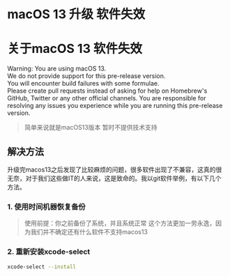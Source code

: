 # macOS 13 升级 软件失效


# 关于macOS 13 软件失效
Warning: You are using macOS 13.  
We do not provide support for this pre-release version.  
You will encounter build failures with some formulae.  
Please create pull requests instead of asking for help on Homebrew's GitHub,
Twitter or any other official channels. You are responsible for resolving
any issues you experience while you are running this
pre-release version.  
> 简单来说就是macOS13版本 暂时不提供技术支持

## 解决方法
升级完macos13之后发现了比较麻烦的问题，很多软件出现了不兼容，这真的很无奈，对于我们这些做IT的人来说，这是致命的。我以git软件举例，有以下几个方法。  
### 1. 使用时间机器恢复备份
>使用前提：你之前备份了系统，并且系统正常
这个方法更加一劳永逸，因为我们并不确定还有什么软件不支持macos13

### 2. 重新安装xcode-select
```sh
xcode-select --install
```
